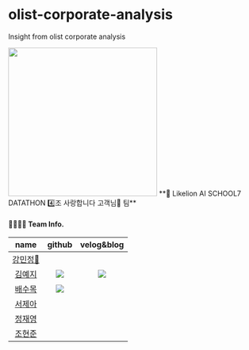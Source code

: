 # olist-corporate-analysis
Insight from olist corporate analysis

<img src="https://user-images.githubusercontent.com/72390138/213609822-bc0a9ad9-55ed-4517-b1b5-39f67e64c0e6.png" weight="450" height="300"> 
**🦁 Likelion AI SCHOOL7 DATATHON 4️⃣조 사랑합니다 고객님🧡 팀**  

#### 👨‍👩‍👧‍👦 Team Info.    
|name|github|velog&blog|                       
|:---:|:---:|:---:| 
|<span style="color:blue">[강민정👑]()           
|<span style="color:blue">[김예지](https://github.com/meji9086)</span>|<a href="https://github.com/meji9086"><img src="https://img.shields.io/badge/github-181717?style=flat-square&logo=github&logoColor=White"/>|<a href="https://blog.naver.com/meji9086"><img src="https://img.shields.io/badge/blog-09B3AF?style=flat-square&logo=Storyblok&logoColor=white"/>|                                    
|<span style="color:blue">[배수목](https://github.com/moksu27)</span>|<a href="https://github.com/moksu27"><img src="https://img.shields.io/badge/github-181717?style=flat-square&logo=github&logoColor=White"/>|                  
|<span style="color:blue">[서제아]()                        
|<span style="color:blue">[정재영]()           
|<span style="color:blue">[조현준]()      

